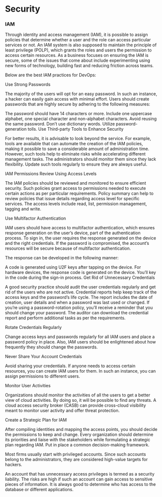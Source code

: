 # Security

### IAM

Through identity and access management (IAM), it is possible to assign policies that determine whether a user and the role can access particular services or not. An IAM system is also supposed to maintain the principle of least privilege (POLP), which grants the roles and users the permission to access certain resources. As a business focuses on ensuring the IAM is secure, some of the issues that come about include experimenting using new forms of technology, building fast and reducing friction across teams.

Below are the best IAM practices for DevOps:

Use Strong Passwords

The majority of the users will opt for an easy password. In such an instance, a hacker can easily gain access with minimal effort. Users should create passwords that are highly secure by adhering to the following measures:

The password should have 14 characters or more.
Include one uppercase alphabet, one special character and non-alphabet characters.
Avoid reusing the same password.
Don’t use dictionary words.
Utilize password-generation tolls.
Use Third-party Tools to Enhance Security

For better results, it is advisable to look beyond the service. For example, tools are available that can automate the creation of the IAM policies, making it possible to save a considerable amount of administration time. However, such tools help to eliminate risks while accelerating different management tasks. The administrators should monitor them since they lack flexibility. Update such tools regularly to ensure they are always useful.

IAM Permissions Review Using Access Levels

The IAM policies should be reviewed and monitored to ensure efficient security. Such policies grant access to permissions needed to execute certain actions as per particular requirements. Policy summary can help to review policies that issue details regarding access level for specific services. The access levels include read, list, permission management, tagging and write.

Use Multifactor Authentication

IAM users should have access to multifactor authentication, which ensures response generation on the user’s device, part of the authentication process. To sign in, the user requires the response generated on the device and the right credentials. If the password is compromised, the account’s resources will be secure because of multifactor authentication.

The response can be developed in the following manner:

A code is generated using U2F keys after tapping on the device.
For hardware devices, the response code is generated on the device. You’ll key in the code during the sign-in process.
Get Rid of Unnecessary Credentials

A good security practice should audit the user credentials regularly and get rid of the users who are not active. Credential reports help keep track of the access keys and the password’s life cycle. The report includes the date of creation, user details and when a password was last used or changed. If you’re using a password-rotation policy, you’ll receive a reminder that you should change your password. The auditor can download the credential report and perform additional tasks as per the requirements.

Rotate Credentials Regularly

Change access keys and passwords regularly for all IAM users and place a password policy in place. Also, IAM users should be enlightened about how frequently they should change the passwords.

Never Share Your Account Credentials

Avoid sharing your credentials. If anyone needs to access certain resources, you can create IAM users for them. In such an instance, you can assign permissions to different users.

Monitor User Activities

Organizations should monitor the activities of all the users to get a better view of cloud activities. By doing so, it will be possible to find any threats. A cloud access security broker (CASB) can provide cross-cloud visibility meant to monitor user activity and offer threat protection.

Create a Strategic Plan for IAM

After compiling identities and mapping the access points, you should decide the permissions to keep and change. Every organization should determine its priorities and liaise with the stakeholders while formulating a strategic plan regarding IAM. Put in place a common decision-making framework.

Most firms usually start with privileged accounts. Since such accounts belong to the administrators, they are considered high-value targets for hackers.

An account that has unnecessary access privileges is termed as a security liability. The risks are high if such an account can gain access to sensitive pieces of information. It is always good to determine who has access to the database or different applications.
